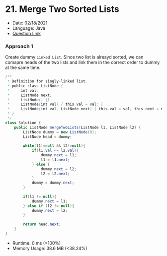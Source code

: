 # 21. Merge Two Sorted Lists

- Date: 02/18/2021 
- Language: Java
- [Question Link](https://leetcode.com/problems/merge-two-sorted-lists/)

### Approach 1
Create dummy `Linked List`. Since two list is alreayd sorted, we can comapre heads of the two lists
and link them in the correct order to dummy at the same time.

```java
/**
 * Definition for singly-linked list.
 * public class ListNode {
 *     int val;
 *     ListNode next;
 *     ListNode() {}
 *     ListNode(int val) { this.val = val; }
 *     ListNode(int val, ListNode next) { this.val = val; this.next = next; }
 * }
 */
class Solution {
    public ListNode mergeTwoLists(ListNode l1, ListNode l2) {
        ListNode dummy = new ListNode(0);
        ListNode head = dummy;
        
        while(l1!=null && l2!=null){
            if(l1.val <= l2.val){
                dummy.next = l1;
                l1 = l1.next;
            } else {
                dummy.next = l2;
                l2 = l2.next;
            }
            dummy = dummy.next;
        }
        
        if(l1 != null){
            dummy.next = l1;
        } else if (l2 != null){
            dummy.next = l2;
        }
        
        return head.next;
    }
}
```

- Runtime: 0 ms (>100%)
- Memory Usage: 38.6 MB (<38.24%)
